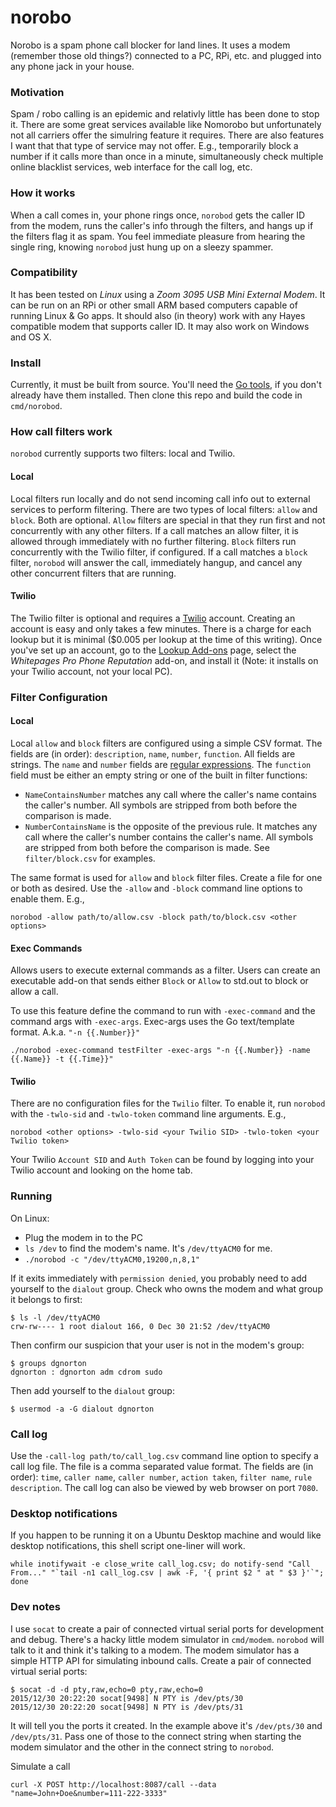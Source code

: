 # norobo
Norobo is a spam phone call blocker for land lines.  It uses a modem (remember those old things?) connected to a PC, RPi, etc. and plugged into any phone jack in your house.

### Motivation
Spam / robo calling is an epidemic and relativly little has been done to stop it.  There are some great services available like Nomorobo but unfortunately not all carriers offer the simulring feature it requires.  There are also features I want that that type of service may not offer.  E.g., temporarily block a number if it calls more than once in a minute, simultaneously check multiple online blacklist services, web interface for the call log, etc.

### How it works
When a call comes in, your phone rings once, `norobod` gets the caller ID from the modem, runs the caller's info through the filters, and hangs up if the filters flag it as spam. You feel immediate pleasure from hearing the single ring, knowing `norobod` just hung up on a sleezy spammer.

### Compatibility
It has been tested on *Linux* using a *Zoom 3095 USB Mini External Modem*.  It can be run on an RPi or other small ARM based computers capable of running Linux & Go apps.  It should also (in theory) work with any Hayes compatible modem that supports caller ID.  It may also work on Windows and OS X.

### Install
Currently, it must be built from source.  You'll need the [Go tools](https://golang.org/doc/install), if you don't already have them installed.  Then clone this repo and build the code in `cmd/norobod`.

### How call filters work
`norobod` currently supports two filters: local and Twilio. 
#### Local
Local filters run locally and do not send incoming call info out to external services to perform filtering. There are two types of local filters: `allow` and `block`. Both are optional. `Allow` filters are special in that they run first and not concurrently with any other filters. If a call matches an allow filter, it is allowed through immediately with no further filtering. `Block` filters run concurrently with the Twilio filter, if configured. If a call matches a `block` filter, `norobod` will answer the call, immediately hangup, and cancel any other concurrent filters that are running.
#### Twilio
The Twilio filter is optional and requires a [Twilio](https://www.twilio.com) account. Creating an account is easy and only takes a few minutes. There is a charge for each lookup but it is minimal ($0.005 per lookup at the time of this writing). Once you've set up an account, go to the [Lookup Add-ons](https://www.twilio.com/console/lookup/add-ons) page, select the *Whitepages Pro Phone Reputation* add-on, and install it (Note: it installs on your Twilio account, not your local PC).

### Filter Configuration
#### Local
Local `allow` and `block` filters are configured using a simple CSV format.  The fields are (in order): `description`, `name`, `number`, `function`.  All fields are strings.  The `name` and `number` fields are [regular expressions](https://golang.org/pkg/regexp/syntax/).  The `function` field must be either an empty string or one of the built in filter functions:
- `NameContainsNumber` matches any call where the caller's name contains the caller's number.  All symbols are stripped from both before the comparison is made.
- `NumberContainsName` is the opposite of the previous rule.  It matches any call where the caller's number contains the caller's name.  All symbols are stripped from both before the comparison is made.
See `filter/block.csv` for examples.

The same format is used for `allow` and `block` filter files. Create a file for one or both as desired. Use the `-allow` and `-block` command line options to enable them. E.g., 
```
norobod -allow path/to/allow.csv -block path/to/block.csv <other options>
```

#### Exec Commands
Allows users to execute external commands as a filter. Users can create an executable add-on that sends either `Block` or `Allow` to std.out to block or allow a call.

To use this feature define the command to run with `-exec-command` and the command args with `-exec-args`. Exec-args uses the Go text/template format. A.k.a. `"-n {{.Number}}"`

```
./norobod -exec-command testFilter -exec-args "-n {{.Number}} -name {{.Name}} -t {{.Time}}"
```

#### Twilio
There are no configuration files for the `Twilio` filter. To enable it, run `norobod` with the `-twlo-sid` and `-twlo-token` command line arguments. E.g.,
```
norobod <other options> -twlo-sid <your Twilio SID> -twlo-token <your Twilio token>
```
Your Twilio `Account SID` and `Auth Token` can be found by logging into your Twilio account and looking on the home tab.

### Running
On Linux:
- Plug the modem in to the PC
- `ls /dev` to find the modem's name. It's `/dev/ttyACM0` for me.
- `./norobod -c "/dev/ttyACM0,19200,n,8,1"`

If it exits immediately with `permission denied`, you probably need to add yourself to the `dialout` group.  Check who owns the modem and what group it belongs to first:
```
$ ls -l /dev/ttyACM0
crw-rw---- 1 root dialout 166, 0 Dec 30 21:52 /dev/ttyACM0
```
Then confirm our suspicion that your user is not in the modem's group:
```
$ groups dgnorton
dgnorton : dgnorton adm cdrom sudo
```
Then add yourself to the `dialout` group:
```
$ usermod -a -G dialout dgnorton
```
### Call log
Use the `-call-log path/to/call_log.csv` command line option to specify a call log file.  The file is a comma separated value format.  The fields are (in order): `time`, `caller name`, `caller number`, `action taken`, `filter name`, `rule description`.  The call log can also be viewed by web browser on port `7080`.

### Desktop notifications
If you happen to be running it on a Ubuntu Desktop machine and would like desktop notifications, this shell script one-liner will work.
```
while inotifywait -e close_write call_log.csv; do notify-send "Call From..." "`tail -n1 call_log.csv | awk -F, '{ print $2 " at " $3 }'`"; done
```

### Dev notes
I use `socat` to create a pair of connected virtual serial ports for development and debug.  There's a hacky little modem simulator in `cmd/modem`.  `norobod` will talk to it and think it's talking to a modem.  The modem simulator has a simple HTTP API for simulating inbound calls.
Create a pair of connected virtual serial ports:
```
$ socat -d -d pty,raw,echo=0 pty,raw,echo=0
2015/12/30 20:22:20 socat[9498] N PTY is /dev/pts/30
2015/12/30 20:22:20 socat[9498] N PTY is /dev/pts/31
```
It will tell you the ports it created.  In the example above it's `/dev/pts/30` and `/dev/pts/31`.  Pass one of those to the connect string when starting the modem simulator and the other in the connect string to `norobod`.

Simulate a call
```
curl -X POST http://localhost:8087/call --data "name=John+Doe&number=111-222-3333"
```
